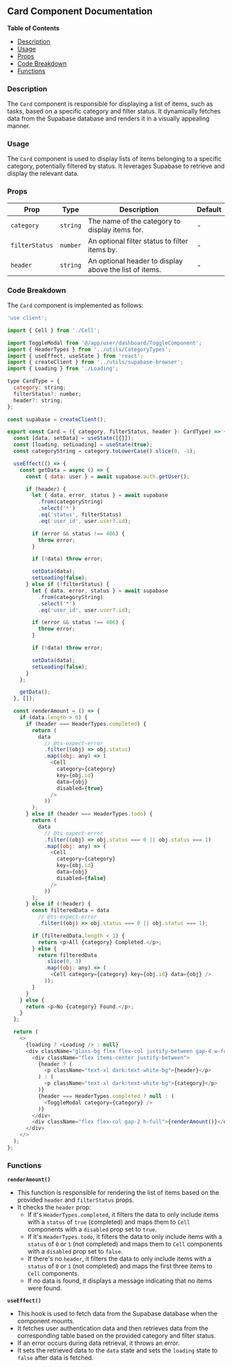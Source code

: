 ## Card Component Documentation 

**Table of Contents** 
* [Description](#description)
* [Usage](#usage)
* [Props](#props)
* [Code Breakdown](#code-breakdown)
* [Functions](#functions)

### Description 
The `Card` component is responsible for displaying a list of items, such as tasks, based on a specific category and filter status. It dynamically fetches data from the Supabase database and renders it in a visually appealing manner.

### Usage 
The `Card` component is used to display lists of items belonging to a specific category, potentially filtered by status. It leverages Supabase to retrieve and display the relevant data.

### Props 
| Prop | Type | Description | Default |
|---|---|---|---|
| `category` | `string` | The name of the category to display items for. | - |
| `filterStatus` | `number` | An optional filter status to filter items by. | - |
| `header` | `string` | An optional header to display above the list of items. | - |


### Code Breakdown 
The `Card` component is implemented as follows:

```javascript
'use client';

import { Cell } from './Cell';

import ToggleModal from '@/app/user/dashboard/ToggleComponent';
import { HeaderTypes } from '../utils/CategoryTypes';
import { useEffect, useState } from 'react';
import { createClient } from '../utils/supabase-browser';
import { Loading } from './Loading';

type CardType = {
  category: string;
  filterStatus?: number;
  header?: string;
};

const supabase = createClient();

export const Card = ({ category, filterStatus, header }: CardType) => {
  const [data, setData] = useState([{}]);
  const [loading, setLoading] = useState(true);
  const categoryString = category.toLowerCase().slice(0, -1);

  useEffect(() => {
    const getData = async () => {
      const { data: user } = await supabase.auth.getUser();

      if (header) {
        let { data, error, status } = await supabase
          .from(categoryString)
          .select('*')
          .eq('status', filterStatus)
          .eq('user_id', user.user?.id);

        if (error && status !== 406) {
          throw error;
        }

        if (!data) throw error;

        setData(data);
        setLoading(false);
      } else if (!filterStatus) {
        let { data, error, status } = await supabase
          .from(categoryString)
          .select('*')
          .eq('user_id', user.user?.id);

        if (error && status !== 406) {
          throw error;
        }

        if (!data) throw error;

        setData(data);
        setLoading(false);
      }
    };

    getData();
  }, []);

  const renderAmount = () => {
    if (data.length > 0) {
      if (header === HeaderTypes.completed) {
        return (
          data
            // @ts-expect-error
            .filter((obj) => obj.status)
            .map((obj: any) => (
              <Cell
                category={category}
                key={obj.id}
                data={obj}
                disabled={true}
              />
            ))
        );
      } else if (header === HeaderTypes.todo) {
        return (
          data
            // @ts-expect-error
            .filter((obj) => obj.status === 0 || obj.status === 1)
            .map((obj: any) => (
              <Cell
                category={category}
                key={obj.id}
                data={obj}
                disabled={false}
              />
            ))
        );
      } else if (!header) {
        const filteredData = data
          // @ts-expect-error
          .filter((obj) => obj.status === 0 || obj.status === 1);

        if (filteredData.length < 1) {
          return <p>All {category} Completed.</p>;
        } else {
          return filteredData
            .slice(0, 3)
            .map((obj: any) => (
              <Cell category={category} key={obj.id} data={obj} />
            ));
        }
      }
    } else {
      return <p>No {category} Found.</p>;
    }
  };

  return (
    <>
      {loading ? <Loading /> : null}
      <div className="glass-bg flex flex-col justify-between gap-4 w-full rounded-3xl p-4 h-min max-h-min">
        <div className="flex items-center justify-between">
          {header ? (
            <p className="text-xl dark:text-white-bg">{header}</p>
          ) : (
            <p className="text-xl dark:text-white-bg">{category}</p>
          )}
          {header === HeaderTypes.completed ? null : (
            <ToggleModal category={category} />
          )}
        </div>
        <div className="flex flex-col gap-2 h-full">{renderAmount()}</div>
      </div>
    </>
  );
};
```

### Functions 

**`renderAmount()`**
- This function is responsible for rendering the list of items based on the provided `header` and `filterStatus` props.
- It checks the `header` prop:
    - If it's `HeaderTypes.completed`, it filters the data to only include items with a `status` of `true` (completed) and maps them to `Cell` components with a `disabled` prop set to `true`.
    - If it's `HeaderTypes.todo`, it filters the data to only include items with a `status` of `0` or `1` (not completed) and maps them to `Cell` components with a `disabled` prop set to `false`.
    - If there's no `header`, it filters the data to only include items with a `status` of `0` or `1` (not completed) and maps the first three items to `Cell` components. 
    - If no data is found, it displays a message indicating that no items were found.

**`useEffect()`**
- This hook is used to fetch data from the Supabase database when the component mounts. 
- It fetches user authentication data and then retrieves data from the corresponding table based on the provided category and filter status.
- If an error occurs during data retrieval, it throws an error.
- It sets the retrieved data to the `data` state and sets the `loading` state to `false` after data is fetched.